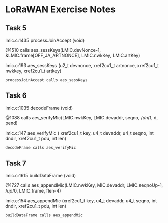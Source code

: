# LoRaWAN Exercise Notes

## Task 5
lmic.c:1435 processJoinAccept (void)

@1510 calls aes_sessKeys(LMIC.devNonce-1, &LMIC.frame[OFF_JA_ARTNONCE], LMIC.nwkKey, LMIC.artKey)

lmic.c:193	aes_sessKeys (u2_t devnonce, xref2cu1_t artnonce, xref2cu1_t nwkkey, xref2cu1_t artkey)

```
processJoinAccept calls aes_sessKeys
```

## Task 6
lmic.c:1035	decodeFrame (void)

@1088 calls aes_verifyMic(LMIC.nwkKey, LMIC.devaddr, seqno, /*dn*/1, d, pend)
	
lmic.c:147	aes_verifyMic ( xref2cu1_t key, u4_t devaddr, u4_t seqno, int dndir, xref2cu1_t pdu, int len)
	
```	
decodeFrame calls aes_verifyMic
```	

## Task 7
lmic.c:1615 buildDataFrame (void)

@1727 calls	aes_appendMic(LMIC.nwkKey, MIC.devaddr, LMIC.seqnoUp-1, /*up*/0, LMIC.frame, flen-4)
	
lmic.c:154	aes_appendMic (xref2cu1_t key, u4_t devaddr, u4_t seqno, int dndir, xref2cu1_t pdu, int len)
	
```	
buildDataFrame calls aes_appendMic
```	
